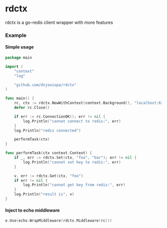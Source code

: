 # rdctx

rdctx is a go-redis client wrapper with more features

### Example

#### Simple usage

```go
package main

import (
	"context"
	"log"

	"github.com/dnjooiopa/rdctx"
)

func main() {
	rc, ctx := rdctx.NewWithContext(context.Background(), "localhost:6379", "", 3)
	defer rc.Close()

	if err := rc.ConnectionOK(); err != nil {
		log.Println("cannot connect to redis:", err)
	}
	log.Println("redis connected")

	performTask(ctx)
}

func performTask(ctx context.Context) {
	if _, err := rdctx.Set(ctx, "foo", "bar"); err != nil {
		log.Println("cannot set key to redis:", err)
	}

	v, err := rdctx.Get(ctx, "foo")
	if err != nil {
		log.Println("cannot get key from redis:", err)
	}
	log.Println("result is", v)
}
```

#### Inject to echo middleware

```go
e.Use(echo.WrapMiddleware(rdctx.Middleware(rc)))
```
